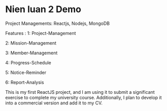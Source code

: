 # Nien luan 2 Demo
Project Managements: Reactjs, Nodejs, MongoDB

Features : 
1: Project-Management 

2: Mission-Management 

3: Member-Management 

4: Progress-Schedule 

5: Notice-Reminder 

6: Report-Analysis

This is my first ReactJS project, and I am using it to submit a significant exercise to complete my university course. Additionally, I plan to develop it into a commercial version and add it to my CV.
